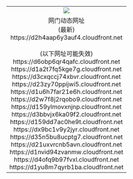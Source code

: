 ﻿<table>
  <tr></tr>
  <tr><td colspan=2 align=center><img src="https://d2h4aap6y3auf4.cloudfront.net/Up/oGate.jpg" /></td></tr>
  <tr><td colspan=2 align=center>网门动态网址<br/>(最新)
<br>https://d2h4aap6y3auf4.cloudfront.net
<br/><br/>(以下网址可能失效)
<br>https://d6obp6qr4qafc.cloudfront.net
<br>https://d1a2t7fq5kge7g.cloudfront.net
<br>https://d3cxqccj74xbvr.cloudfront.net
<br>https://d23zy70ppijwi5.cloudfront.net
<br>https://d1u6h7far21e6h.cloudfront.net
<br>https://d2w7f8j2rqobo9.cloudfront.net
<br>https://d159ylmovxnjnp.cloudfront.net
<br>https://d3bbvjx6ka09f2.cloudfront.net
<br>https://d159dd7ac0he9t.cloudfront.net
<br>https://dx9bc1v9y2jyr.cloudfront.net
<br>https://d35n5bu8ucptg7.cloudfront.net
<br>https://d21uxvrcnb5avn.cloudfront.net
<br>https://d1nvid94zvanmw.cloudfront.net
<br>https://d4ofq9b97fvxl.cloudfront.net
<br>https://d1yu8m7qyrb1ba.cloudfront.net
    </td>
  </tr>
</table>
